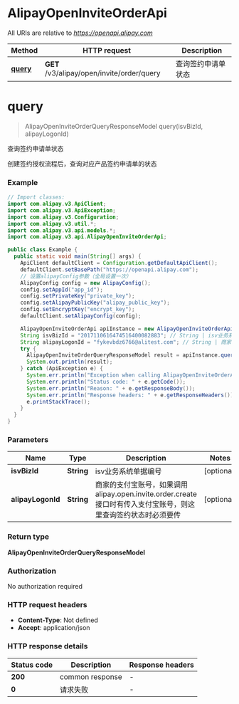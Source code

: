 # AlipayOpenInviteOrderApi

All URIs are relative to *https://openapi.alipay.com*

| Method | HTTP request | Description |
|------------- | ------------- | -------------|
| [**query**](AlipayOpenInviteOrderApi.md#query) | **GET** /v3/alipay/open/invite/order/query | 查询签约申请单状态 |


<a name="query"></a>
# **query**
> AlipayOpenInviteOrderQueryResponseModel query(isvBizId, alipayLogonId)

查询签约申请单状态

创建签约授权流程后，查询对应产品签约申请单的状态

### Example
```java
// Import classes:
import com.alipay.v3.ApiClient;
import com.alipay.v3.ApiException;
import com.alipay.v3.Configuration;
import com.alipay.v3.util.*;
import com.alipay.v3.api.models.*;
import com.alipay.v3.api.AlipayOpenInviteOrderApi;

public class Example {
  public static void main(String[] args) {
    ApiClient defaultClient = Configuration.getDefaultApiClient();
    defaultClient.setBasePath("https://openapi.alipay.com");
    // 设置alipayConfig参数（全局设置一次）
    AlipayConfig config = new AlipayConfig();
    config.setAppId("app_id");
    config.setPrivateKey("private_key");
    config.setAlipayPublicKey("alipay_public_key");
    config.setEncryptKey("encrypt_key");
    defaultClient.setAlipayConfig(config);

    AlipayOpenInviteOrderApi apiInstance = new AlipayOpenInviteOrderApi(defaultClient);
    String isvBizId = "2017110616474516400082883"; // String | isv业务系统单据编号
    String alipayLogonId = "fykevbdz6766@alitest.com"; // String | 商家的支付宝账号，如果调用alipay.open.invite.order.create接口时有传入支付宝账号，则这里查询签约状态时必须要传
    try {
      AlipayOpenInviteOrderQueryResponseModel result = apiInstance.query(isvBizId, alipayLogonId);
      System.out.println(result);
    } catch (ApiException e) {
      System.err.println("Exception when calling AlipayOpenInviteOrderApi#query");
      System.err.println("Status code: " + e.getCode());
      System.err.println("Reason: " + e.getResponseBody());
      System.err.println("Response headers: " + e.getResponseHeaders());
      e.printStackTrace();
    }
  }
}
```

### Parameters

| Name | Type | Description  | Notes |
|------------- | ------------- | ------------- | -------------|
| **isvBizId** | **String**| isv业务系统单据编号 | [optional] |
| **alipayLogonId** | **String**| 商家的支付宝账号，如果调用alipay.open.invite.order.create接口时有传入支付宝账号，则这里查询签约状态时必须要传 | [optional] |

### Return type

**AlipayOpenInviteOrderQueryResponseModel**

### Authorization

No authorization required

### HTTP request headers

 - **Content-Type**: Not defined
 - **Accept**: application/json

### HTTP response details
| Status code | Description | Response headers |
|-------------|-------------|------------------|
| **200** | common response |  -  |
| **0** | 请求失败 |  -  |

